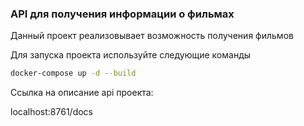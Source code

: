 ### API для получения информации о фильмах

Данный проект реализовывает возможность получения фильмов


Для запуска проекта используйте следующие команды

```bash 
docker-compose up -d --build 
```

Ссылка на описание api проекта: 

localhost:8761/docs
